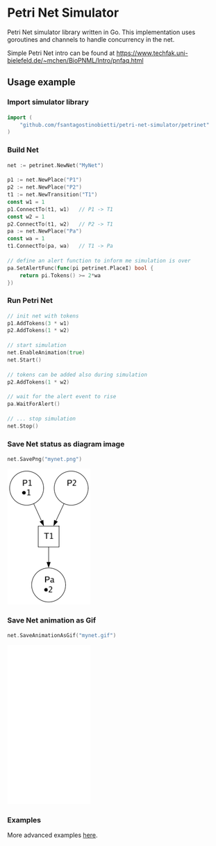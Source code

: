# Petri Net Simulator
Petri Net simulator library written in Go.
This implementation uses goroutines and channels to handle concurrency in the net.


Simple Petri Net intro can be found at https://www.techfak.uni-bielefeld.de/~mchen/BioPNML/Intro/pnfaq.html

## Usage example

### Import simulator library
```go
import (
	"github.com/fsantagostinobietti/petri-net-simulator/petrinet"
)
```

### Build Net
```go
net := petrinet.NewNet("MyNet")

p1 := net.NewPlace("P1") 
p2 := net.NewPlace("P2") 
t1 := net.NewTransition("T1")
const w1 = 1
p1.ConnectTo(t1, w1)   // P1 -> T1
const w2 = 1
p2.ConnectTo(t1, w2)   // P2 -> T1
pa := net.NewPlace("Pa")
const wa = 1
t1.ConnectTo(pa, wa)   // T1 -> Pa

// define an alert function to inform me simulation is over
pa.SetAlertFunc(func(pi petrinet.PlaceI) bool {
	return pi.Tokens() >= 2*wa
})
```

### Run Petri Net
```go
// init net with tokens
p1.AddTokens(3 * w1)
p2.AddTokens(1 * w2)

// start simulation
net.EnableAnimation(true)
net.Start()

// tokens can be added also during simulation
p2.AddTokens(1 * w2)

// wait for the alert event to rise
pa.WaitForAlert()

// ... stop simulation
net.Stop()
```
### Save Net status as diagram image
```go
net.SavePng("mynet.png")
```

![](mynet.png)


### Save Net animation as Gif
```go
net.SaveAnimationAsGif("mynet.gif")
```

![](mynet.gif)

### Examples
More advanced examples [here](/petrinet/examples).
